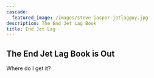 ```yaml
---
cascade:
  featured_image: /images/steve-jasper-jetlagguy.jpg
description: The End Jet Lag Book
title: End Jet Lag
---
```


## The End Jet Lag Book is Out

Where do I get it?
